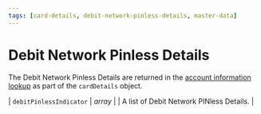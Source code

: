 ```yaml
---
tags: [card-details, debit-network-pinless-details, master-data]
---
```


# Debit Network Pinless Details 
The Debit Network Pinless Details are returned in the [account information lookup](?path=docs/Resources/API-Documents/Payments_VAS/Information-Lookup.md) as part of the `cardDetails` object. 

| `debitPinlessIndicator` | *array* |  | A list of Debit Network PINless Details. |
